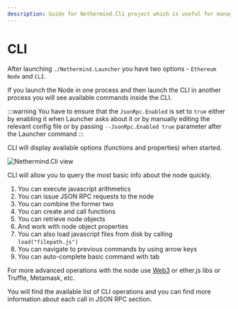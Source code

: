 ```yaml
---
description: Guide for Nethermind.Cli project which is useful for managing your node
---
```


# CLI

After launching `./Nethermind.Launcher` you have two options - `Ethereum Node` and `CLI`.

If you launch the Node in one process and then launch the CLI in another process you will see available commands inside
the CLI.

:::warning
You have to ensure that the `JsonRpc.Enabled` is set to `true` either by enabling it when Launcher asks about it or by
manually editing the relevant config file or by passing `--JsonRpc.Enabled true` parameter after the Launcher command
:::

CLI will display available options \(functions and properties\) when started.

![Nethermind.Cli view](/img/image(6).png)

CLI will allow you to query the most basic info about the node quickly.

1. You can execute javascript arithmetics
2. You can issue JSON RPC requests to the node
3. You can combine the former two
4. You can create and call functions
5. You can retrieve node objects
6. And work with node object properties
7. You can also load javascript files from disk by calling `load("filepath.js")`
8. You can navigate to previous commands by using arrow keys
9. You can auto-complete basic command with tab

For more advanced operations with the node use [Web3](https://nethermind.readthedocs.io/en/latest/web3.html) or ether.js
libs or Truffle, Metamask, etc.

You will find the available list of CLI operations and you can find more information about each call in JSON RPC
section.

